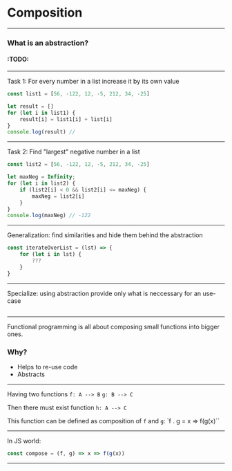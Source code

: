 
# Composition
---
### What is an abstraction?

#### :TODO:
---
Task 1: For every number in a list increase it by its own value
```javascript
const list1 = [56, -122, 12, -5, 212, 34, -25]

let result = []
for (let i in list1) {
	result[i] = list1[i] + list[i]
}
console.log(result) // 
```
___
Task 2: Find "largest" negative number in a list

```javascript
const list2 = [56, -122, 12, -5, 212, 34, -25]

let maxNeg = Infinity;
for (let i in list2) {
	if (list2[i] < 0 && list2[i] <= maxNeg) {
		maxNeg = list2[i]
	}
}
console.log(maxNeg) // -122
```
---
Generalization: find similarities and hide them behind the abstraction
```javascript
const iterateOverList = (lst) => {
	for (let i in lst) {
		???
	}
}
```
___
Specialize: using abstraction provide only what is neccessary for an use-case
```javascript

```
---
Functional programming is all about composing small functions into bigger ones.

### Why?
* Helps to re-use code
* Abstracts 

---

Having two functions
`f: A --> B`
`g: B --> C`

Then there must exist function `h: A --> C`

This function can be defined as composition of `f` and `g`:
`f . g = x => f(g(x)``

---
In JS world:

```javascript
const compose = (f, g) => x => f(g(x))
```


---
<!--stackedit_data:
eyJoaXN0b3J5IjpbLTEzODA0NTE2NzQsMjA0ODg5ODIxNSwxOD
IyNjYwODM1LC05NTA0MTI5OTcsLTE2MDI3MTkzOCw4Njk2NDAz
MTAsLTkyMDg5NzAwLC0xMDgyMDI5MDAxLDEwMTE5MzY3MzYsLT
UzMTA3NDgzNywtMTU1MjU3ODMxOSwtMTkyODQ0NTk0OF19
-->